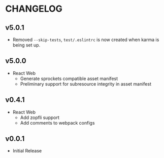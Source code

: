 # CHANGELOG

## v5.0.1

- Removed `--skip-tests`, `test/.eslintrc` is now created when karma is being
set up.

## v5.0.0

- React Web
  - Generate sprockets compatible asset manifest
  - Preliminary support for subresource integrity in asset manifest

## v0.4.1

- React Web
  - Add zopfli support
  - Add comments to webpack configs

## v0.0.1

- Initial Release
